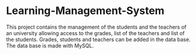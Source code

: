 # Learning-Management-System
This project contains the management of the students and the teachers of an university allowing access to the grades, list of the teachers and list of the students. Grades, students and teachers can be added in the data base. The data base is made with MySQL.
